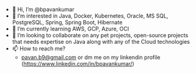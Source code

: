 - 👋 Hi, I’m @bpavankumar
- 👀 I’m interested in Java, Docker, Kubernetes, Oracle, MS SQL, PostgreSQL, Spring, Spring Boot, Hibernate
- 🌱 I’m currently learning AWS, GCP, Azure, OCI
- 💞️ I’m looking to collaborate on any pet projects, open-source projects that needs expertise on Java along with any of the Cloud technologies
- 📫 How to reach me?
  - pavan.b9@gmail.com or dm me on my linkendin profile (https://www.linkedin.com/in/bpavankumar/)

<!---
bpavankumar/bpavankumar is a ✨ special ✨ repository because its `README.md` (this file) appears on your GitHub profile.
You can click the Preview link to take a look at your changes.
--->
